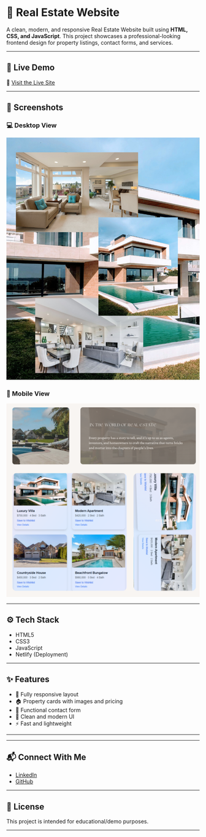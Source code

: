 # 🏡 Real Estate Website

A clean, modern, and responsive Real Estate Website built using **HTML, CSS, and JavaScript**. This project showcases a professional-looking frontend design for property listings, contact forms, and services.

---

## 🔗 Live Demo

🚀 [Visit the Live Site](https://real-estate-js.netlify.app/)

---

## 📸 Screenshots

### 💻 Desktop View

![Desktop View](screenshot/img1.png)

### 📱 Mobile View

![Mobile View](screenshot/img2.png)

---

## ⚙️ Tech Stack

- HTML5
- CSS3
- JavaScript
- Netlify (Deployment)

---

## ✨ Features

- 📱 Fully responsive layout
- 🏠 Property cards with images and pricing
- 📨 Functional contact form
- 📌 Clean and modern UI
- ⚡ Fast and lightweight

---

---

## 📬 Connect With Me

- [LinkedIn](https://www.linkedin.com/in/your-link)  </br>
- [GitHub](https://github.com/mayu615)

---

## 📄 License

This project is intended for educational/demo purposes.

---




